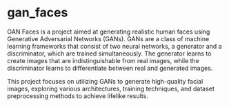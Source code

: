 # gan_faces
GAN Faces is a project aimed at generating realistic human faces using Generative Adversarial Networks (GANs). GANs are a class of machine learning frameworks that consist of two neural networks, a generator and a discriminator, which are trained simultaneously. The generator learns to create images that are indistinguishable from real images, while the discriminator learns to differentiate between real and generated images.

This project focuses on utilizing GANs to generate high-quality facial images, exploring various architectures, training techniques, and dataset preprocessing methods to achieve lifelike results.
